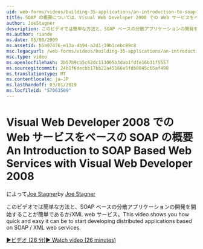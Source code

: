 ```yaml
---
uid: web-forms/videos/building-35-applications/an-introduction-to-soap-based-web-services-with-visual-web-developer-2008
title: SOAP の概要については、Visual Web Developer 2008 での Web サービスをベース |Microsoft Docs
author: JoeStagner
description: このビデオでは簡単な方法と、SOAP ベースの分散アプリケーションの開発を開始することが簡単であるか/XML web サービス。
ms.author: riande
ms.date: 05/08/2009
ms.assetid: b5a97476-e13a-4b94-a2d1-39b1cebc89c8
msc.legacyurl: /web-forms/videos/building-35-applications/an-introduction-to-soap-based-web-services-with-visual-web-developer-2008
msc.type: video
ms.openlocfilehash: 2b57b9cb5c62dc113065b3dab1fdfe16b31f5557
ms.sourcegitcommit: 24b1f6decbb17bb22a45166e5fdb0845c65af498
ms.translationtype: MT
ms.contentlocale: ja-JP
ms.lasthandoff: 03/01/2019
ms.locfileid: "57063509"
---
```

<a name="an-introduction-to-soap-based-web-services-with-visual-web-developer-2008"></a><span data-ttu-id="8027a-103">Visual Web Developer 2008 での Web サービスをベースの SOAP の概要</span><span class="sxs-lookup"><span data-stu-id="8027a-103">An Introduction to SOAP Based Web Services with Visual Web Developer 2008</span></span>
====================
<span data-ttu-id="8027a-104">によって[Joe Stagner](https://github.com/JoeStagner)</span><span class="sxs-lookup"><span data-stu-id="8027a-104">by [Joe Stagner](https://github.com/JoeStagner)</span></span>

<span data-ttu-id="8027a-105">このビデオでは簡単な方法と、SOAP ベースの分散アプリケーションの開発を開始することが簡単であるか/XML web サービス。</span><span class="sxs-lookup"><span data-stu-id="8027a-105">This video shows you how quick and easy it can be to start developing distributed applications based on SOAP / XML web services.</span></span>

[<span data-ttu-id="8027a-106">&#9654;ビデオ (26 分)</span><span class="sxs-lookup"><span data-stu-id="8027a-106">&#9654; Watch video (26 minutes)</span></span>](https://channel9.msdn.com/Blogs/ASP-NET-Site-Videos/an-introduction-to-soap-based-web-services-with-visual-web-developer-2008)
